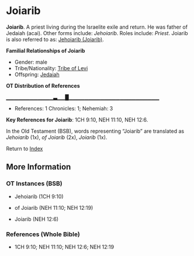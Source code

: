 # Joiarib
**Joiarib**. 
A priest living during the Israelite exile and return. He was father of Jedaiah (acai). 
Other forms include: 
*Jehoiarib*. 
Roles include: 
_Priest_. 
Joiarib is also referred to as: 
[Jehoiarib (Joiarib)](Jehoiarib.2.md). 




**Familial Relationships of Joiarib**


* Gender: male
* Tribe/Nationality: [Tribe of Levi](../../../groups/md/acai/Levi.md)
* Offspring: [Jedaiah](Jedaiah.3.md)


**OT Distribution of References**

▁▁▁▁▁▁▁▁▁▁▁▁▃▁▁█▁▁▁▁▁▁▁▁▁▁▁▁▁▁▁▁▁▁▁▁▁▁▁
* References: 1 Chronicles: 1; Nehemiah: 3



**Key References for Joiarib**: 
1CH 9:10, NEH 11:10, NEH 12:6. 


In the Old Testament (BSB), words representing “Joiarib” are translated as 
*Jehoiarib* (1x), *of Joiarib* (2x), *Joiarib* (1x). 




Return to [Index](00-Index.md)

## More Information

### OT Instances (BSB)

* Jehoiarib (1CH 9:10)

* of Joiarib (NEH 11:10; NEH 12:19)

* Joiarib (NEH 12:6)



### References (Whole Bible)

* 1CH 9:10; NEH 11:10; NEH 12:6; NEH 12:19



